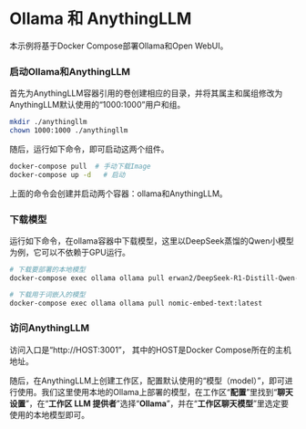 # Ollama 和 AnythingLLM

本示例将基于Docker Compose部署Ollama和Open WebUI。

### 启动Ollama和AnythingLLM

首先为AnythingLLM容器引用的卷创建相应的目录，并将其属主和属组修改为AnythingLLM默认使用的“1000:1000”用户和组。

```bash
mkdir ./anythingllm
chown 1000:1000 ./anythingllm
```

随后，运行如下命令，即可启动这两个组件。

```bash
docker-compose pull  # 手动下载Image
docker-compose up -d   # 启动
```

上面的命令会创建并启动两个容器：ollama和AnythingLLM。

### 下载模型

运行如下命令，在ollama容器中下载模型，这里以DeepSeek蒸馏的Qwen小模型为例，它可以不依赖于GPU运行。

```bash
# 下载要部署的本地模型
docker-compose exec ollama ollama pull erwan2/DeepSeek-R1-Distill-Qwen-1.5B

# 下载用于词嵌入的模型
docker-compose exec ollama ollama pull nomic-embed-text:latest
```

### 访问AnythingLLM

访问入口是“http://HOST:3001”， 其中的HOST是Docker Compose所在的主机地址。

随后，在AnythingLLM上创建工作区，配置默认使用的“模型（model）”，即可进行使用。我们这里使用本地的Ollama上部署的模型，在工作区“**配置**”里找到“**聊天设置**”，在“**工作区 LLM 提供者**”选择“**Ollama**”，并在“**工作区聊天模型**”里选定要使用的本地模型即可。





